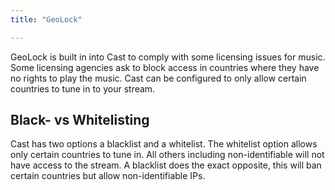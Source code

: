 ```yaml
---
title: "GeoLock"

---
```

GeoLock is built in into Cast to comply with some licensing issues for music. Some licensing agencies ask to block access in countries where they have no rights to play the music. Cast can be configured to only allow certain countries to tune in to your stream.

## Black- vs Whitelisting
Cast has two options a blacklist and a whitelist. The whitelist option allows only certain countries to tune in. All others including non-identifiable will not have access to the stream. 
A blacklist does the exact opposite, this will ban certain countries but allow non-identifiable IPs.
